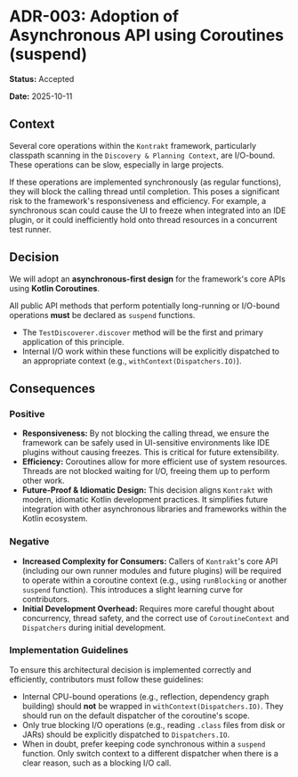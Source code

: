 # ADR-003: Adoption of Asynchronous API using Coroutines (suspend)

**Status:** Accepted

**Date:** 2025-10-11

## Context

Several core operations within the `Kontrakt` framework, particularly classpath scanning in the `Discovery & Planning Context`, are I/O-bound. These operations can be slow, especially in large projects.

If these operations are implemented synchronously (as regular functions), they will block the calling thread until completion. This poses a significant risk to the framework's responsiveness and efficiency. For example, a synchronous scan could cause the UI to freeze when integrated into an IDE plugin, or it could inefficiently hold onto thread resources in a concurrent test runner.

## Decision

We will adopt an **asynchronous-first design** for the framework's core APIs using **Kotlin Coroutines**.

All public API methods that perform potentially long-running or I/O-bound operations **must** be declared as `suspend` functions.

- The `TestDiscoverer.discover` method will be the first and primary application of this principle.
- Internal I/O work within these functions will be explicitly dispatched to an appropriate context (e.g., `withContext(Dispatchers.IO)`).

## Consequences

### Positive
- **Responsiveness:** By not blocking the calling thread, we ensure the framework can be safely used in UI-sensitive environments like IDE plugins without causing freezes. This is critical for future extensibility.
- **Efficiency:** Coroutines allow for more efficient use of system resources. Threads are not blocked waiting for I/O, freeing them up to perform other work.
- **Future-Proof & Idiomatic Design:** This decision aligns `Kontrakt` with modern, idiomatic Kotlin development practices. It simplifies future integration with other asynchronous libraries and frameworks within the Kotlin ecosystem.

### Negative
- **Increased Complexity for Consumers:** Callers of `Kontrakt`'s core API (including our own runner modules and future plugins) will be required to operate within a coroutine context (e.g., using `runBlocking` or another `suspend` function). This introduces a slight learning curve for contributors.
- **Initial Development Overhead:** Requires more careful thought about concurrency, thread safety, and the correct use of `CoroutineContext` and `Dispatchers` during initial development.

### Implementation Guidelines

To ensure this architectural decision is implemented correctly and efficiently, contributors must follow these guidelines:

- Internal CPU-bound operations (e.g., reflection, dependency graph building) should **not** be wrapped in `withContext(Dispatchers.IO)`. They should run on the default dispatcher of the coroutine's scope.
- Only true blocking I/O operations (e.g., reading `.class` files from disk or JARs) should be explicitly dispatched to `Dispatchers.IO`.
- When in doubt, prefer keeping code synchronous within a `suspend` function. Only switch context to a different dispatcher when there is a clear reason, such as a blocking I/O call.